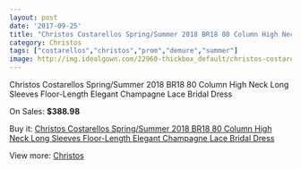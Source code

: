 ```yaml
---
layout: post
date: '2017-09-25'
title: "Christos Costarellos Spring/Summer 2018 BR18 80 Column High Neck Long Sleeves Floor-Length Elegant Champagne Lace Bridal Dress"
category: Christos
tags: ["costarellos","christos","prom","demure","summer"]
image: http://img.idealgown.com/22960-thickbox_default/christos-costarellos-spring-summer-2018-br18-80-column-high-neck-long-sleeves-floor-length-elegant-champagne-lace-bridal-dress.jpg
---
```

Christos Costarellos Spring/Summer 2018 BR18 80 Column High Neck Long Sleeves Floor-Length Elegant Champagne Lace Bridal Dress

On Sales: **$388.98**
<a href="https://www.idealgown.com/en/christos/8909-christos-costarellos-spring-summer-2018-br18-80-column-high-neck-long-sleeves-floor-length-elegant-champagne-lace-bridal-dress.html"><amp-img layout="responsive" width="600" height="600" src="//img.idealgown.com/22960-thickbox_default/christos-costarellos-spring-summer-2018-br18-80-column-high-neck-long-sleeves-floor-length-elegant-champagne-lace-bridal-dress.jpg" alt="Christos Costarellos Spring/Summer 2018 BR18 80 Column High Neck Long Sleeves Floor-Length Elegant Champagne Lace Bridal Dress 0" /></a>
<a href="https://www.idealgown.com/en/christos/8909-christos-costarellos-spring-summer-2018-br18-80-column-high-neck-long-sleeves-floor-length-elegant-champagne-lace-bridal-dress.html"><amp-img layout="responsive" width="600" height="600" src="//img.idealgown.com/22962-thickbox_default/christos-costarellos-spring-summer-2018-br18-80-column-high-neck-long-sleeves-floor-length-elegant-champagne-lace-bridal-dress.jpg" alt="Christos Costarellos Spring/Summer 2018 BR18 80 Column High Neck Long Sleeves Floor-Length Elegant Champagne Lace Bridal Dress 1" /></a>
<a href="https://www.idealgown.com/en/christos/8909-christos-costarellos-spring-summer-2018-br18-80-column-high-neck-long-sleeves-floor-length-elegant-champagne-lace-bridal-dress.html"><amp-img layout="responsive" width="600" height="600" src="//img.idealgown.com/22961-thickbox_default/christos-costarellos-spring-summer-2018-br18-80-column-high-neck-long-sleeves-floor-length-elegant-champagne-lace-bridal-dress.jpg" alt="Christos Costarellos Spring/Summer 2018 BR18 80 Column High Neck Long Sleeves Floor-Length Elegant Champagne Lace Bridal Dress 2" /></a>

Buy it: [Christos Costarellos Spring/Summer 2018 BR18 80 Column High Neck Long Sleeves Floor-Length Elegant Champagne Lace Bridal Dress](https://www.idealgown.com/en/christos/8909-christos-costarellos-spring-summer-2018-br18-80-column-high-neck-long-sleeves-floor-length-elegant-champagne-lace-bridal-dress.html "Christos Costarellos Spring/Summer 2018 BR18 80 Column High Neck Long Sleeves Floor-Length Elegant Champagne Lace Bridal Dress")

View more: [Christos](https://www.idealgown.com/en/166-christos "Christos")